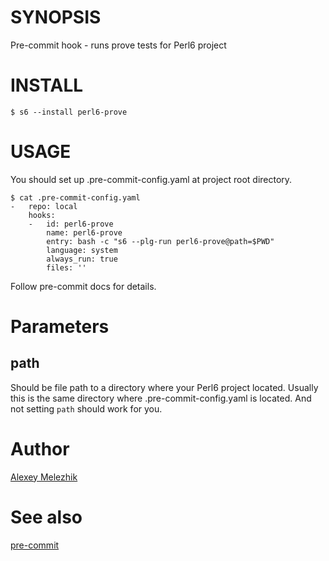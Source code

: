 # SYNOPSIS

Pre-commit hook - runs prove tests for Perl6 project 

# INSTALL

    $ s6 --install perl6-prove

# USAGE

You should set up .pre-commit-config.yaml at project root directory.

    $ cat .pre-commit-config.yaml
    -   repo: local
        hooks:
        -   id: perl6-prove
            name: perl6-prove
            entry: bash -c "s6 --plg-run perl6-prove@path=$PWD"
            language: system
            always_run: true
            files: ''
    

Follow pre-commit docs for details.

# Parameters

## path

Should be file path to a directory where your Perl6 project located. 
Usually this is the same directory where .pre-commit-config.yaml is located.
And not setting `path` should work for you.

# Author

[Alexey Melezhik](mailto:melezhik@gmail.com)


# See also
[pre-commit](https://github.com/pre-commit/pre-commit)
